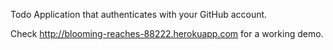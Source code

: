 
Todo Application that authenticates with your GitHub account.

Check http://blooming-reaches-88222.herokuapp.com for a working demo.

